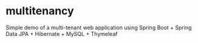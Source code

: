 # multitenancy
Simple demo of a multi-tenant web application using  Spring Boot + Spring Data JPA + Hibernate + MySQL + Thymeleaf

